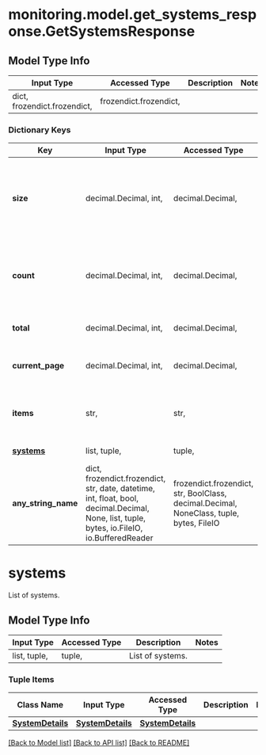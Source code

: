 # monitoring.model.get_systems_response.GetSystemsResponse

## Model Type Info
Input Type | Accessed Type | Description | Notes
------------ | ------------- | ------------- | -------------
dict, frozendict.frozendict,  | frozendict.frozendict,  |  | 

### Dictionary Keys
Key | Input Type | Accessed Type | Description | Notes
------------ | ------------- | ------------- | ------------- | -------------
**size** | decimal.Decimal, int,  | decimal.Decimal,  | Maximum number of records shown per page. Default&#x3D;10, Min&#x3D;1, Max&#x3D;100. | 
**count** | decimal.Decimal, int,  | decimal.Decimal,  | Total number of systems actually returned for the current page. | 
**total** | decimal.Decimal, int,  | decimal.Decimal,  | Total number of systems. | [optional] 
**current_page** | decimal.Decimal, int,  | decimal.Decimal,  | Number of the current page fetched. | [optional] 
**items** | str,  | str,  | Named key of the list data. In this endpoint, it is systems. | [optional] 
**[systems](#systems)** | list, tuple,  | tuple,  | List of systems. | [optional] 
**any_string_name** | dict, frozendict.frozendict, str, date, datetime, int, float, bool, decimal.Decimal, None, list, tuple, bytes, io.FileIO, io.BufferedReader | frozendict.frozendict, str, BoolClass, decimal.Decimal, NoneClass, tuple, bytes, FileIO | any string name can be used but the value must be the correct type | [optional]

# systems

List of systems.

## Model Type Info
Input Type | Accessed Type | Description | Notes
------------ | ------------- | ------------- | -------------
list, tuple,  | tuple,  | List of systems. | 

### Tuple Items
Class Name | Input Type | Accessed Type | Description | Notes
------------- | ------------- | ------------- | ------------- | -------------
[**SystemDetails**](SystemDetails.md) | [**SystemDetails**](SystemDetails.md) | [**SystemDetails**](SystemDetails.md) |  | 

[[Back to Model list]](../../README.md#documentation-for-models) [[Back to API list]](../../README.md#documentation-for-api-endpoints) [[Back to README]](../../README.md)

